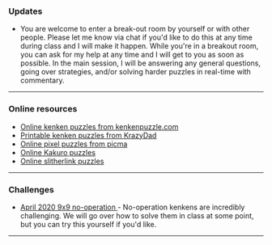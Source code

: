 ### Updates
* You are welcome to enter a break-out room by yourself or with other people. Please let me know via chat if you'd like to do this at any time during class and I will make it happen. While you're in a breakout room, you can ask for my help at any time and I will get to you as soon as possible. In the main session, I will be answering any general questions, going over strategies, and/or solving harder puzzles in real-time with commentary.

---

### Online resources

* <a href="https://www.kenkenpuzzle.com/play_now"> Online kenken puzzles from kenkenpuzzle.com </a>
* <a href="https://krazydad.com/inkies/"> Printable kenken puzzles from KrazyDad </a>
* <a href="https://picture-enigmas.com/"> Online pixel puzzles from picma </a>
* <a href="https://www.kakuros.com/"> Online Kakuro puzzles </a>
* <a href="https://www.puzzle-loop.com/"> Online slitherlink puzzles </a>


---

### Challenges 

* <a href="https://vchan2.github.io/logicpuzzles/Apr2020_9x9_no_op.pdf"> April 2020 9x9 no-operation </a> - No-operation kenkens are incredibly challenging. We will go over how to solve them in class at some point, but you can try this yourself if you'd like.

---

